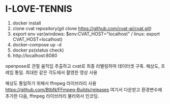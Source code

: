# I-LOVE-TENNIS

1. docker install
2. clone cvat repository(git clone https://github.com/cvat-ai/cvat.git)
3. export env var(windows: $env:CVAT_HOST="localhost" / linux: export CVAT_HOST=localhost)
4. docker-compose up -d
5. docker ps(status check)
6. http://localhost:8080

openpose로 관절 움직임 추출하고 cvat로 최종 라벨링하여 데이터셋 구축.
해상도, 프레임 통일.
최대한 같은 각도에서 촬영한 영상 사용

해상도 통일하기 위해서 ffmpeg 라이브러리 사용
https://github.com/BtbN/FFmpeg-Builds/releases 여기서 다운받고 환경변수에 추가한 다음, ffmpeg 라이브러리 불러와서 인코딩.



